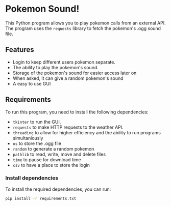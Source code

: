 # Pokemon Sound!
This Python program allows you to play pokemon calls from an external API. The program uses the `requests` library to fetch the pokemon's .ogg sound file.

## Features
- Login to keep different users pokemon separate.
- The ability to play the pokemon's sound.
- Storage of the pokemon's sound for easier access later on
- When asked, it can give a random pokemon's sound
- A easy to use GUI

## Requirements
To run this program, you need to install the following dependencies:

- `tkinter` to run the GUI.
- `requests` to make HTTP requests to the weather API.
- `threading` to allow for higher efficiency and the ability to run programs simultaniously
- `os` to store the .ogg file
- `random` to generate a random pokemon
- `pathlib` to read, write, move and delete files
- `time` to pause for download time
- `csv` to have a place to store the login

### Install dependencies
To install the required dependencies, you can run:

```bash
pip install -r requirements.txt